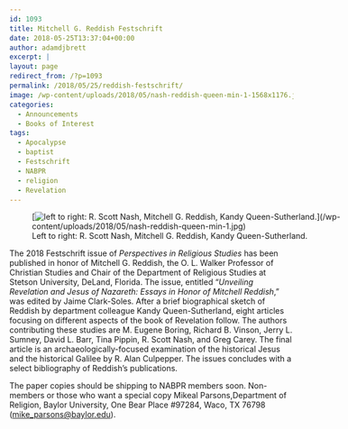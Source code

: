 ```yaml
---
id: 1093
title: Mitchell G. Reddish Festschrift
date: 2018-05-25T13:37:04+00:00
author: adamdjbrett
excerpt: |
layout: page
redirect_from: /?p=1093
permalink: /2018/05/25/reddish-festschrift/
image: /wp-content/uploads/2018/05/nash-reddish-queen-min-1-1568x1176.jpg
categories:
  - Announcements
  - Books of Interest
tags:
  - Apocalypse
  - baptist
  - Festschrift
  - NABPR
  - religion
  - Revelation
---
```

<figure id="attachment_1094" aria-describedby="caption-attachment-1094" style="width: 600px" class="wp-caption aligncenter">[<img class="size-large wp-image-1094" src="/wp-content/uploads/2018/05/nash-reddish-queen-min-1-1024x768.jpg" alt="left to right: R. Scott Nash, Mitchell G. Reddish, Kandy Queen-Sutherland." width="600" height="450" srcset="/wp-content/uploads/2018/05/nash-reddish-queen-min-1-1024x768.jpg 1024w, /wp-content/uploads/2018/05/nash-reddish-queen-min-1-300x225.jpg 300w, /wp-content/uploads/2018/05/nash-reddish-queen-min-1-768x576.jpg 768w, /wp-content/uploads/2018/05/nash-reddish-queen-min-1-1568x1176.jpg 1568w" sizes="(max-width: 600px) 100vw, 600px" />](/wp-content/uploads/2018/05/nash-reddish-queen-min-1.jpg)<figcaption id="caption-attachment-1094" class="wp-caption-text">Left to right: R. Scott Nash, Mitchell G. Reddish, Kandy Queen-Sutherland.</figcaption></figure>

<p style="font-weight: 400;">
  The 2018 Festschrift issue of <em>Perspectives in Religious Studies</em> has been published in honor of Mitchell G. Reddish, the O. L. Walker Professor of Christian Studies and Chair of the Department of Religious Studies at Stetson University, DeLand, Florida. The issue, entitled “<em>Unveiling Revelation and Jesus of Nazareth: Essays in Honor of Mitchell Reddish</em>,” was edited by Jaime Clark-Soles. After a brief biographical sketch of Reddish by department colleague Kandy Queen-Sutherland, eight articles focusing on different aspects of the book of Revelation follow. The authors contributing these studies are M. Eugene Boring, Richard B. Vinson, Jerry L. Sumney, David L. Barr, Tina Pippin, R. Scott Nash, and Greg Carey. The final article is an archaeologically-focused examination of the historical Jesus and the historical Galilee by R. Alan Culpepper. The issues concludes with a select bibliography of Reddish’s publications.
</p>

The paper copies should be shipping to NABPR members soon. Non-members or those who want a special copy Mikeal Parsons,Department of Religion, Baylor University, One Bear Place #97284, Waco, TX 76798 (mike_parsons@baylor.edu).

&nbsp;

&nbsp;
